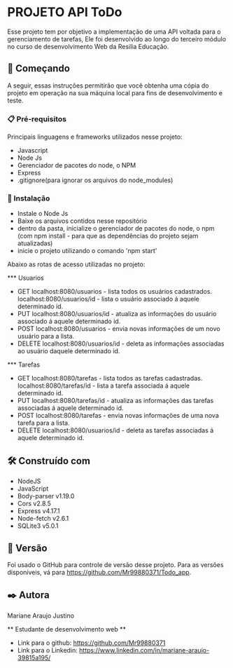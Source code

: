 # PROJETO API ToDo

Esse projeto tem por objetivo a implementação de uma API voltada para o gerenciamento de tarefas,
Ele foi desenvolvido ao longo do terceiro módulo no curso de desenvolvimento Web da Resilia Educação.

## 🚀 Começando

A seguir, essas instruções permitirão que você obtenha uma cópia do projeto em operação na sua máquina local para fins de desenvolvimento e teste.


### 📋 Pré-requisitos

Principais linguagens e frameworks utilizados nesse projeto:
- Javascript
- Node Js
- Gerenciador de pacotes do node, o NPM
- Express
- .gitignore(para ignorar os arquivos do node_modules)

### 🔧 Instalação

- Instale o Node Js
- Baixe os arquivos contidos nesse repositório
- dentro da pasta, inicialize o gerenciador de pacotes do node, o npm (com npm install - para que as dependências do projeto sejam atualizadas)
- inicie o projeto utilizando o comando 'npm start'


Abaixo as rotas de acesso utilizadas no projeto:

*** Usuarios
- GET
localhost:8080/usuarios - lista todos os usuários cadastrados.
localhost:8080/usuarios/id - lista o usuário associado á aquele determinado id.
- PUT 
localhost:8080/usuarios/id - atualiza as informações do usuário associado á aquele determinado id.
- POST
localhost:8080/usuarios - envia novas informações de um novo usuário para a lista.
- DELETE
localhost:8080/usuarios/id - deleta as informações associadas ao usuário daquele determinado id.

*** Tarefas
- GET 
localhost:8080/tarefas - lista todos as tarefas cadastradas.
localhost:8080/tarefas/id - lista a tarefa associada á aquele determinado id.
- PUT
localhost:8080/tarefas/id - atualiza as informações das tarefas associadas á aquele determinado id.
- POST
localhost:8080/tarefas - envia novas informações de uma nova tarefa para a lista.
- DELETE
localhost:8080/usuarios/id - deleta as tarefas associadas á aquele determinado id.


## 🛠️ Construído com

* NodeJS
* JavaScript
* Body-parser v1.19.0
* Cors v2.8.5
* Express v4.17.1
* Node-fetch v2.6.1
* SQLite3 v5.0.1

## 📌 Versão

Foi usado o GitHub para controle de versão desse projeto. Para as versões disponíveis, vá para https://github.com/Mr99880371/Todo_app. 

## ✒️ Autora

Mariane Araujo Justino

** Estudante de desenvolvimento web ** 
 - Link para o github: https://github.com/Mr99880371
 - Link para o Linkedin: https://www.linkedin.com/in/mariane-araujo-39815a195/

